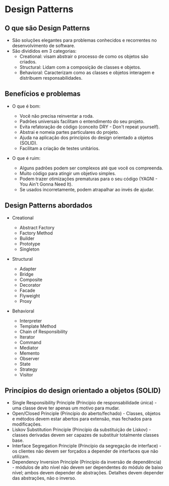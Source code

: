# Design Patterns

## O que são Design Patterns

- São soluções elegantes para problemas conhecidos e recorrentes no desenvolvimento de software.
- São divididos em 3 categorias:
    - Creational: visam abstrair o processo de como os objetos são criados.
    - Structural: Lidam com a composição de classes e objetos.
    - Behavioral: Caracterizam como as classes e objetos interagem e distribuem responsabilidades.

## Benefícios e problemas

- O que é bom:
    - Você não precisa reinventar a roda.
    - Padrões universais facilitam o entendimento do seu projeto.
    - Evita refatoração de código (conceito DRY - Don't repeat yourself).
    - Abstrai e nomeia partes particulares do projeto.
    - Ajuda na aplicação dos princípios do design orientado a objetos (SOLID).
    - Facilitam a criação de testes unitários.

- O que é ruim:
    - Alguns padrões podem ser complexos até que você os compreenda.
    - Muito código para atingir um objetivo simples.
    - Podem trazer otimizações prematuras para o seu código (YAGNI - You Ain't Gonna Need It).
    - Se usados incorretamente, podem atrapalhar ao invés de ajudar.

## Design Patterns abordados

- Creational
    - Abstract Factory
    - Factory Method
    - Builder
    - Prototype
    - Singleton

- Structural
    - Adapter
    - Bridge
    - Composite
    - Decorator
    - Facade
    - Flyweight
    - Proxy

- Behavioral
    - Interpreter
    - Template Method
    - Chain of Responsibility
    - Iterator
    - Command
    - Mediator
    - Memento
    - Observer
    - State
    - Strategy
    - Visitor

## Princípios do design orientado a objetos (SOLID)

- Single Responsibility Principle (Princípio de responsabilidade única) - uma classe deve ter apenas um motivo para mudar.
- Open/Closed Principle (Princípio do aberto/fechado) - Classes, objetos e métodos devem estar abertos para extensão, mas fechados para modificações.
- Liskov Substitution Principle (Princípio da substituição de Liskov) - classes derivadas devem ser capazes de substituir totalmente classes base.
- Interface Segregation Principle (Princípio da segregação de interface) - os clientes não devem ser forçados a depender de interfaces que não utilizam.
- Dependency Inversion Principle (Princípio da inversão de dependência) - módulos de alto nível não devem ser dependentes do módulo de baixo nível; ambos devem depender de abstrações. Detalhes devem depender das abstrações, não o inverso. 
